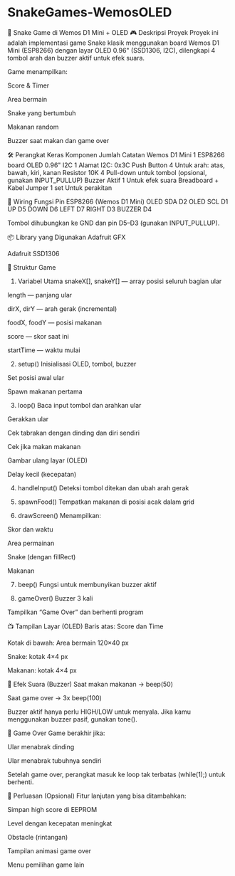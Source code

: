 # SnakeGames-WemosOLED
🐍 Snake Game di Wemos D1 Mini + OLED
🎮 Deskripsi Proyek
Proyek ini adalah implementasi game Snake klasik menggunakan board Wemos D1 Mini (ESP8266) dengan layar OLED 0.96" (SSD1306, I2C), dilengkapi 4 tombol arah dan buzzer aktif untuk efek suara.

Game menampilkan:

Score & Timer

Area bermain

Snake yang bertumbuh

Makanan random

Buzzer saat makan dan game over

🛠️ Perangkat Keras
Komponen	Jumlah	Catatan
Wemos D1 Mini	1	ESP8266 board
OLED 0.96" I2C	1	Alamat I2C: 0x3C
Push Button	4	Untuk arah: atas, bawah, kiri, kanan
Resistor 10K	4	Pull-down untuk tombol (opsional, gunakan INPUT_PULLUP)
Buzzer Aktif	1	Untuk efek suara
Breadboard + Kabel Jumper	1 set	Untuk perakitan

🧩 Wiring
Fungsi	Pin ESP8266 (Wemos D1 Mini)
OLED SDA	D2
OLED SCL	D1
UP	D5
DOWN	D6
LEFT	D7
RIGHT	D3
BUZZER	D4

Tombol dihubungkan ke GND dan pin D5–D3 (gunakan INPUT_PULLUP).

📦 Library yang Digunakan
Adafruit GFX

Adafruit SSD1306

🧠 Struktur Game
1. Variabel Utama
snakeX[], snakeY[] — array posisi seluruh bagian ular

length — panjang ular

dirX, dirY — arah gerak (incremental)

foodX, foodY — posisi makanan

score — skor saat ini

startTime — waktu mulai

2. setup()
Inisialisasi OLED, tombol, buzzer

Set posisi awal ular

Spawn makanan pertama

3. loop()
Baca input tombol dan arahkan ular

Gerakkan ular

Cek tabrakan dengan dinding dan diri sendiri

Cek jika makan makanan

Gambar ulang layar (OLED)

Delay kecil (kecepatan)

4. handleInput()
Deteksi tombol ditekan dan ubah arah gerak

5. spawnFood()
Tempatkan makanan di posisi acak dalam grid

6. drawScreen()
Menampilkan:

Skor dan waktu

Area permainan

Snake (dengan fillRect)

Makanan

7. beep()
Fungsi untuk membunyikan buzzer aktif

8. gameOver()
Buzzer 3 kali

Tampilkan “Game Over” dan berhenti program

📺 Tampilan Layar (OLED)
Baris atas: Score dan Time

Kotak di bawah: Area bermain 120×40 px

Snake: kotak 4×4 px

Makanan: kotak 4×4 px

🎵 Efek Suara (Buzzer)
Saat makan makanan → beep(50)

Saat game over → 3x beep(100)

Buzzer aktif hanya perlu HIGH/LOW untuk menyala. Jika kamu menggunakan buzzer pasif, gunakan tone().

🚫 Game Over
Game berakhir jika:

Ular menabrak dinding

Ular menabrak tubuhnya sendiri

Setelah game over, perangkat masuk ke loop tak terbatas (while(1);) untuk berhenti.

📌 Perluasan (Opsional)
Fitur lanjutan yang bisa ditambahkan:

Simpan high score di EEPROM

Level dengan kecepatan meningkat

Obstacle (rintangan)

Tampilan animasi game over

Menu pemilihan game lain
